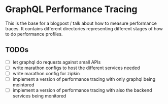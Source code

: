 # GraphQL Performance Tracing

This is the base for a blogpost / talk about how to measure performance traces.
It contains different directories representing different stages of how to do performance profiles.

## TODOs

- [ ] let graphql do requests against small APIs
- [ ] write marathon configs to host the different services needed
- [ ] write marathon config for zipkin
- [ ] implement a version of performance tracing with only graphql being mointored
- [ ] implement a version of performance tracing with also the backend services being monitored
